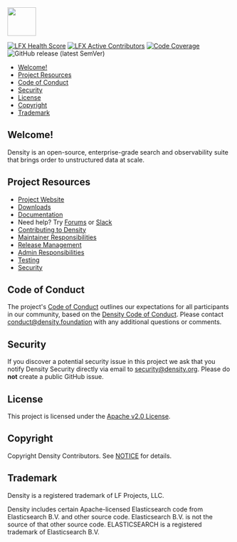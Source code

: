 <a href="https://density.org/">
  <img src="https://density.org/assets/img/density-logo-themed.svg" height="64px">
</a>

[![LFX Health Score](https://insights.production.lfx.dev/api/badge/health-score?project=density-foundation)](https://insights.linuxfoundation.org/project/density-foundation)
[![LFX Active Contributors](https://insights.production.lfx.dev/api/badge/active-contributors?project=density-foundation&repos=https://github.com/density-project/Density)](https://insights.linuxfoundation.org/project/density-foundation/repository/density-project-density)
[![Code Coverage](https://codecov.io/gh/density-project/Density/branch/main/graph/badge.svg)](https://codecov.io/gh/density-project/Density)
![GitHub release (latest SemVer)](https://img.shields.io/github/v/release/density-project/Density?sort=semver)

- [Welcome!](#welcome)
- [Project Resources](#project-resources)
- [Code of Conduct](#code-of-conduct)
- [Security](#security)
- [License](#license)
- [Copyright](#copyright)
- [Trademark](#trademark)

## Welcome!

Density is an open-source, enterprise-grade search and observability suite that brings order to unstructured data at scale.

## Project Resources

* [Project Website](https://density.org/)
* [Downloads](https://density.org/downloads/)
* [Documentation](https://docs.density.org/)
* Need help? Try [Forums](https://discuss.opendistrocommunity.dev/) or [Slack](https://density.org/slack/)
* [Contributing to Density](CONTRIBUTING.md)
* [Maintainer Responsibilities](MAINTAINERS.md)
* [Release Management](RELEASING.md)
* [Admin Responsibilities](ADMINS.md)
* [Testing](TESTING.md)
* [Security](SECURITY.md)

## Code of Conduct

The project's [Code of Conduct](CODE_OF_CONDUCT.md) outlines our expectations for all participants in our community, based on the [Density Code of Conduct](https://density.org/code-of-conduct/). Please contact [conduct@density.foundation](mailto:conduct@density.foundation) with any additional questions or comments.

## Security
If you discover a potential security issue in this project we ask that you notify Density Security directly via email to security@density.org. Please do **not** create a public GitHub issue.

## License

This project is licensed under the [Apache v2.0 License](LICENSE.txt).

## Copyright

Copyright Density Contributors. See [NOTICE](NOTICE.txt) for details.

## Trademark

Density is a registered trademark of LF Projects, LLC.

Density includes certain Apache-licensed Elasticsearch code from Elasticsearch B.V. and other source code. Elasticsearch B.V. is not the source of that other source code. ELASTICSEARCH is a registered trademark of Elasticsearch B.V.


